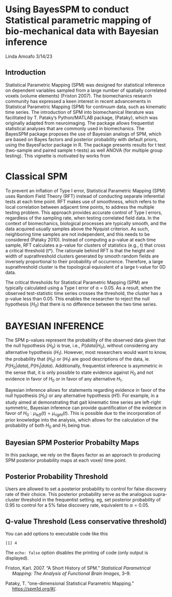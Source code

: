Using BayesSPM to conduct Statistical parametric mapping of
bio-mechanical data with Bayesian inference
================
Linda Amoafo
3/14/23

## Introduction

Statistical Parametric Mapping (SPM) was designed for statistical
inference on dependent variables sampled from a large number of
spatially correlated voxels (volume elements) (Friston 2007). The
biomechanics research community has expressed a keen interest in recent
advancements in Statistical Parametric Mapping (SPM) for continuum data,
such as kinematic time series. The introduction of SPM into
biomechanical literature was facilitated by T. Pataky’s Python/MATLAB
package, (Pataky), which was originally adapted from neuroimaging. The
package allows frequentist statistical analyses that are commonly used
in biomechanics. The BayesSPM package proposes the use of Bayesian
analogs of SPM, which are based on Bayes factors and posterior
probability with default priors, using the BayesFactor package in R. The
package presents results for t test (two-sample and paired sample
t-tests) as well ANOVA (for multiple group testing). This vignette is
motivated by works from

# Classical SPM

To prevent an inflation of Type I error, Statistical Parametric Mapping
(SPM) uses Random Field Theory (RFT) instead of conducting separate
inferential tests at each time point. RFT makes use of smoothness, which
refers to the local correlation between adjacent time points, to address
the multiple testing problem. This approach provides accurate control of
Type I errors, regardless of the sampling rate, when testing correlated
field data. In the context of biomechanics, biological processes are
typically smooth, and the data acquired usually samples above the
Nyquist criterion. As such, neighboring time samples are not
independent, and this needs to be considered (Pataky 2010). Instead of
computing a p-value at each time sample, RFT calculates a p-value for
clusters of statistics (e.g., t) that cross a critical threshold (t\*).
The rationale behind RFT is that the height and width of suprathreshold
clusters generated by smooth random fields are inversely proportional to
their probability of occurrence. Therefore, a large suprathreshold
cluster is the topological equivalent of a large t-value for 0D data.

The critical thresholds for Statistical Parametric Mapping (SPM) are
typically calculated using a Type I error of α = 0.05. As a result, when
the observed test-statistic time series crosses the threshold, the
cluster has a p-value less than 0.05. This enables the researcher to
reject the null hypothesis ($H_0$) that there is no difference between
the two time series.

# BAYESIAN INFERENCE

The SPM p-values represent the probability of the observed data given
that the null hypothesis $(H_0)$ is true, i.e., $P(data | H_0)$, without
considering any alternative hypothesis $(H_1)$. However, most
researchers would want to know, the probability that $(H_0)$ or $(H_1)$
are good descriptions of the data, ie. $P(H_0 | data), P(H_1 | data)$.
Additionally, frequentist inference is asymmetric in the sense that, it
is only possible to state evidence against $H_0$ and not evidence in
favor of $H_0$ or in favor of any alternative $H_1$.

Bayesian inference allows for statements regarding evidence in favor of
the null hypothesis $(H_0)$ or any alternative hypothesis $(H1)$. For
example, in a study aimed at demonstrating that gait kinematic time
series are left-right symmetric, Bayesian inference can provide
quantification of the evidence in favor of
$H_0: μ_{left}(t) = μ_{right}(t)$. This is possible due to the
incorporation of prior knowledge into the analysis, which allows for the
calculation of the probability of both $H_0$ and $H_1$ being true.

## Bayesian SPM Posterior Probabilty Maps

In this package, we rely on the Bayes factor as an approach to producing
SPM posterior probability maps at each voxel/ time point.

## Posterior Probability Threshold

Users are allowed to set a posterior probability to control for false
discovery rate of their choice. This posterior probability serve as the
analogous supra-cluster threshold in the frequentist setting. eg, set
posterior probability of 0.95 to control for a 5% false discovery rate,
equivalent to $\alpha=0.05$.

## Q-value Threshold (Less conservative threshold)

You can add options to executable code like this

    [1] 4

The `echo: false` option disables the printing of code (only output is
displayed).

<div id="refs" class="references csl-bib-body hanging-indent">

<div id="ref-friston2007short" class="csl-entry">

Friston, Karl. 2007. “A Short History of SPM.” *Statistical Parametrical
Mapping: The Analysis of Functional Brain Images*, 3–9.

</div>

<div id="ref-spm1d" class="csl-entry">

Pataky, T. “<span class="nocase">one-dimensional Statistical Parametric
Mapping</span>.” <https://spm1d.org/#/>.

</div>

</div>
